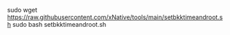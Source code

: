 sudo wget https://raw.githubusercontent.com/xNative/tools/main/setbkktimeandroot.sh
sudo bash setbkktimeandroot.sh
